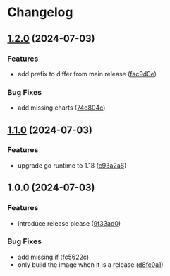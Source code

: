 # Changelog

## [1.2.0](https://github.com/iandyh/shibuya/compare/v1.1.0...v1.2.0) (2024-07-03)


### Features

* add prefix to differ from main release ([fac9d0e](https://github.com/iandyh/shibuya/commit/fac9d0ed46fc31ee8ea74f0422af2770fdaec84d))


### Bug Fixes

* add missing charts ([74d804c](https://github.com/iandyh/shibuya/commit/74d804cfde97d780d98bc36d3de8d7f9daa9bbd8))

## [1.1.0](https://github.com/iandyh/shibuya/compare/v1.0.0...v1.1.0) (2024-07-03)


### Features

* upgrade go runtime to 1.18 ([c93a2a6](https://github.com/iandyh/shibuya/commit/c93a2a6b1c1bdd953978cdc41ed3b7e2c07a12c7))

## 1.0.0 (2024-07-03)


### Features

* introduce release please ([9f33ad0](https://github.com/iandyh/shibuya/commit/9f33ad0c7c22d1063b68fc22f7746e1ce748c86f))


### Bug Fixes

* add missing if ([fc5622c](https://github.com/iandyh/shibuya/commit/fc5622ca1a59ca3dec356039145bac5f6bf15c9c))
* only build the image when it is a release ([d8fc0a1](https://github.com/iandyh/shibuya/commit/d8fc0a1496f591d6c9254460010b28e3187bf5d8))
